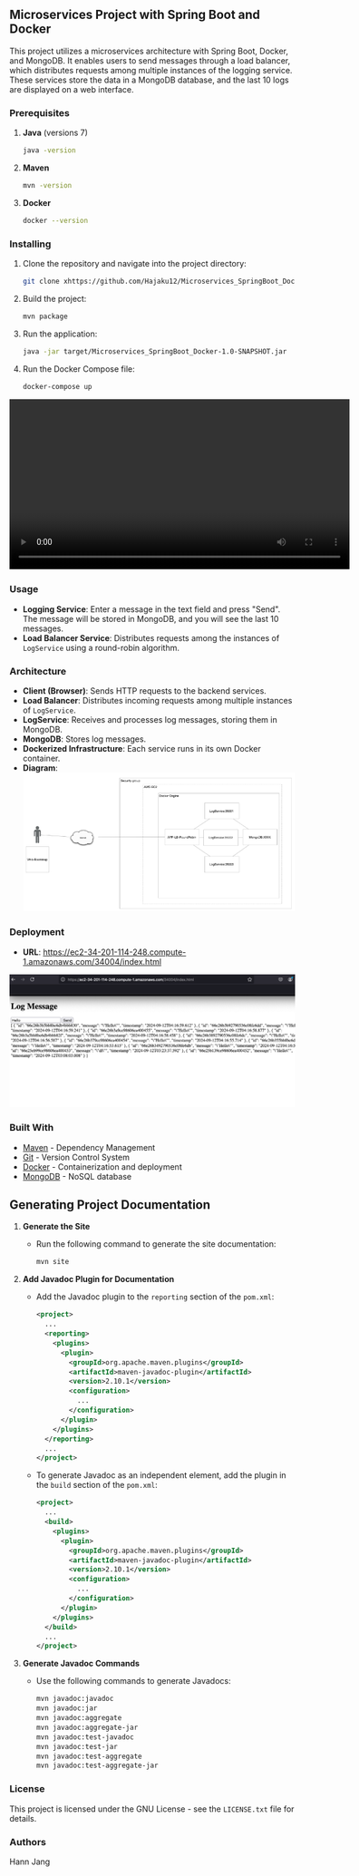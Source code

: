 ## Microservices Project with Spring Boot and Docker

This project utilizes a microservices architecture with Spring Boot, Docker, and MongoDB. It enables users to send messages through a load balancer, which distributes requests among multiple instances of the logging service. These services store the data in a MongoDB database, and the last 10 logs are displayed on a web interface.
### Prerequisites

1. **Java** (versions 7)
    ```sh
    java -version
    ```

2. **Maven**
    ```sh
    mvn -version
    ```

3. **Docker**
    ```sh
    docker --version
    ```

### Installing

1. Clone the repository and navigate into the project directory:
    ```sh
    git clone xhttps://github.com/Hajaku12/Microservices_SpringBoot_Docker.git

2. Build the project:
    ```sh
    mvn package
    ```

3. Run the application:
    ```sh
    java -jar target/Microservices_SpringBoot_Docker-1.0-SNAPSHOT.jar
    ```

4. Run the Docker Compose file:
    ```sh
    docker-compose up
    ```
<video width="600" controls>
  <source src="images/Video1.mov" type="video/mp4">
  Your browser does not support the video tag.
</video>

### Usage

- **Logging Service**: Enter a message in the text field and press "Send". The message will be stored in MongoDB, and you will see the last 10 messages.
- **Load Balancer Service**: Distributes requests among the instances of `LogService` using a round-robin algorithm.

### Architecture

- **Client (Browser)**: Sends HTTP requests to the backend services.
- **Load Balancer**: Distributes incoming requests among multiple instances of `LogService`.
- **LogService**: Receives and processes log messages, storing them in MongoDB.
- **MongoDB**: Stores log messages.
- **Dockerized Infrastructure**: Each service runs in its own Docker container.
- **Diagram**:
 ![img_1.png](images%2Fimg_1.png)

### Deployment

- **URL**: https://ec2-34-201-114-248.compute-1.amazonaws.com/34004/index.html

![img.png](images%2Fimg.png)


### Built With

- [Maven](https://maven.apache.org/) - Dependency Management
- [Git](http://git-scm.com/) - Version Control System
- [Docker](https://www.docker.com) - Containerization and deployment
- [MongoDB](https://www.mongodb.com) - NoSQL database

## Generating Project Documentation

1. **Generate the Site**
    - Run the following command to generate the site documentation:
      ```sh
      mvn site
      ```

2. **Add Javadoc Plugin for Documentation**
    - Add the Javadoc plugin to the `reporting` section of the `pom.xml`:
      ```xml
      <project>
        ...
        <reporting>
          <plugins>
            <plugin>
              <groupId>org.apache.maven.plugins</groupId>
              <artifactId>maven-javadoc-plugin</artifactId>
              <version>2.10.1</version>
              <configuration>
                ...
              </configuration>
            </plugin>
          </plugins>
        </reporting>
        ...
      </project>
      ```

    - To generate Javadoc as an independent element, add the plugin in the `build` section of the `pom.xml`:
      ```xml
      <project>
        ...
        <build>
          <plugins>
            <plugin>
              <groupId>org.apache.maven.plugins</groupId>
              <artifactId>maven-javadoc-plugin</artifactId>
              <version>2.10.1</version>
              <configuration>
                ...
              </configuration>
            </plugin>
          </plugins>
        </build>
        ...
      </project>
      ```

3. **Generate Javadoc Commands**
    - Use the following commands to generate Javadocs:
      ```sh
      mvn javadoc:javadoc
      mvn javadoc:jar
      mvn javadoc:aggregate
      mvn javadoc:aggregate-jar
      mvn javadoc:test-javadoc
      mvn javadoc:test-jar
      mvn javadoc:test-aggregate
      mvn javadoc:test-aggregate-jar

### License

This project is licensed under the GNU License - see the `LICENSE.txt` file for details.

### Authors

Hann Jang

